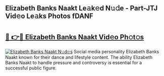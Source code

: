## Elizabeth Banks Naakt Le𝚊k𝚎d N𝚞𝚍e - Part-JTJ Vid𝚎o Le𝚊ks Photos fDANF

# <h2><a href="http://fb54zz.evod.top/?m=Elizabeth+Banks+Naakt">🔗 👉🔴 Elizabeth Banks Naakt Vid𝚎o Ph𝚘t𝚘s</a></h2>

[![Elizabeth Banks Naakt N𝚞d𝚎s](https://i.imgur.com/8V9OHl7.gif)](http://fb54zz.evod.top/?m=Elizabeth+Banks+Naakt)
Social media personality Elizabeth Banks Naakt known for their dance and lifestyle content. The ability Elizabeth Banks Naakt to handle pressure and controversy is essential for a successful public figure. 
